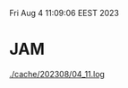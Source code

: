 Fri Aug  4 11:09:06 EEST 2023
# JAM
<a href='./cache/202308/04_11.log'>./cache/202308/04_11.log</a>
